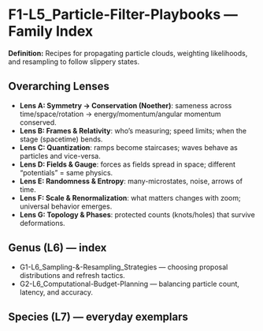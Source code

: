 # F1-L5_Particle-Filter-Playbooks — Family Index
**Definition:** Recipes for propagating particle clouds, weighting likelihoods, and resampling to follow slippery states.
## Overarching Lenses

- **Lens A: Symmetry -> Conservation (Noether)**: sameness across time/space/rotation → energy/momentum/angular momentum conserved.
- **Lens B: Frames & Relativity**: who’s measuring; speed limits; when the stage (spacetime) bends.
- **Lens C: Quantization**: ramps become staircases; waves behave as particles and vice-versa.
- **Lens D: Fields & Gauge**: forces as fields spread in space; different “potentials” = same physics.
- **Lens E: Randomness & Entropy**: many-microstates, noise, arrows of time.
- **Lens F: Scale & Renormalization**: what matters changes with zoom; universal behavior emerges.
- **Lens G: Topology & Phases**: protected counts (knots/holes) that survive deformations.

## Genus (L6) — index
- G1-L6_Sampling-&-Resampling_Strategies — choosing proposal distributions and refresh tactics.
- G2-L6_Computational-Budget-Planning — balancing particle count, latency, and accuracy.
## Species (L7) — everyday exemplars
